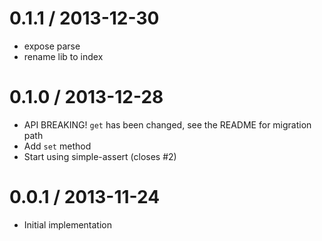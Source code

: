 
0.1.1 / 2013-12-30 
==================

 * expose parse
 * rename lib to index

0.1.0 / 2013-12-28
==================

  * API BREAKING! `get` has been changed, see the README for migration path
  * Add `set` method
  * Start using simple-assert (closes #2)

0.0.1 / 2013-11-24
==================

  * Initial implementation
